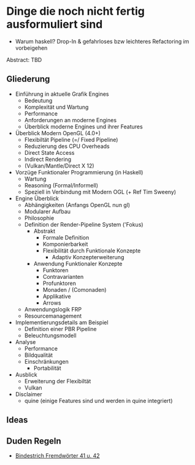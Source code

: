 # Dinge die noch nicht fertig ausformuliert sind
- Warum haskell? Drop-In & gefahrloses bzw leichteres Refactoring im vorbeigehen

Abstract:
TBD

## Gliederung
- Einführung in aktuelle Grafik Engines
    + Bedeutung
    + Komplexität und Wartung
    + Performance
    + Anforderungen an moderne Engines
    + Überblick moderne Engines und ihrer Features
- Überblick Modern OpenGL (4.0+)
    + Flexibiltät Pipeline (=/ Fixed Pipeline)
    + Reduzierung des CPU Overheads
    + Direct State Access
    + Indirect Rendering
    + (Vulkan/Mantle/Direct X 12)
- Vorzüge Funktionaler Programmierung (in Haskell)
    + Wartung
    + Reasoning (Formal/Informell)
    + Speziell in Verbindung mit Modern OGL
    (+ Ref Tim Sweeny)
- Engine Überblick
    + Abhängigkeiten (Anfangs OpenGL nun gl)
    + Modularer Aufbau
    + Philosophie
    + Definition der Render-Pipeline System ('Fokus)
        * Abstrakt
            * Formale Definition
            * Komponierbarkeit
            * Flexibilität durch Funktionale Konzepte
                * Adaptiv Konzepterweiterung
        * Anwendung Funktionaler Konzepte
            * Funktoren
            * Contravarianten
            * Profunktoren
            * Monaden / (Comonaden)
            * Applikative
            * Arrows
    + Anwendungslogik FRP
    + Resourcemanagement
- Implementierungsdetails am Beispiel
    + Definition einer PBR Pipeline
    + Beleuchtungsmodell
- Analyse
    + Performance
    + Bildqualität
    + Einschränkungen
        + Portabilität
- Ausblick
    + Erweiterung der Flexibiltät
    + Vulkan
- Disclaimer
    + quine (einige Features sind und werden in quine integriert)

## Ideas

## Duden Regeln
* [Bindestrich Fremdwörter 41 u. 42](http://www.duden.de/sprachwissen/rechtschreibregeln/fremdwoerter#K41) 
